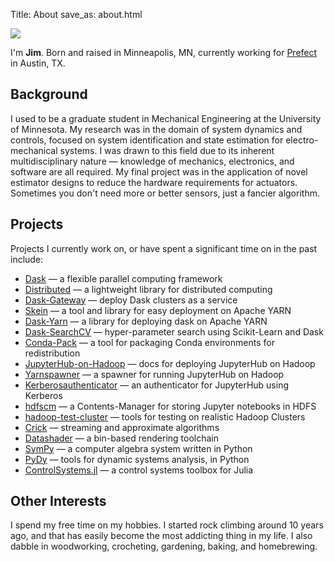 Title: About
save_as: about.html

<img class="avatar" src="https://avatars3.githubusercontent.com/u/2783717?s=200"/>

I'm **Jim**. Born and raised in Minneapolis, MN, currently working for
[Prefect](https://www.prefect.io/) in Austin, TX.

## Background

I used to be a graduate student in Mechanical Engineering at the University of
Minnesota. My research was in the domain of system dynamics and controls,
focused on system identification and state estimation for electro-mechanical
systems. I was drawn to this field due to its inherent multidisciplinary nature
&mdash; knowledge of mechanics, electronics, and software are all required.  My
final project was in the application of novel estimator designs to reduce the
hardware requirements for actuators. Sometimes you don't need more or better
sensors, just a fancier algorithm.

## Projects

Projects I currently work on, or have spent a significant time on in the past
include:

- [Dask](https://dask.org) &mdash; a flexible parallel computing framework
- [Distributed](https://distributed.dask.org) &mdash; a lightweight library for distributed computing
- [Dask-Gateway](https://gateway.dask.org) &mdash; deploy Dask clusters as a service
- [Skein](https://jcristharif.com/skein) &mdash; a tool and library for easy deployment on Apache YARN
- [Dask-Yarn](http://yarn.dask.org) &mdash; a library for deploying dask on Apache YARN
- [Dask-SearchCV](https://github.com/dask/dask-searchcv) &mdash; hyper-parameter search using Scikit-Learn and Dask
- [Conda-Pack](https://conda.github.io/conda-pack/) &mdash; a tool for packaging Conda environments for redistribution
- [JupyterHub-on-Hadoop](https://jupyterhub-on-hadoop.readthedocs.io) &mdash; docs for deploying JupyterHub on Hadoop
- [Yarnspawner](https://jupyterhub-yarnspawner.readthedocs.io) &mdash; a spawner for running JupyterHub on Hadoop
- [Kerberosauthenticator](https://jupyterhub-kerberosauthenticator.readthedocs.io) &mdash; an authenticator for JupyterHub using Kerberos
- [hdfscm](https://jcristharif.com/hdfscm/) &mdash; a Contents-Manager for storing Jupyter notebooks in HDFS
- [hadoop-test-cluster](https://jcristharif.com/hadoop-test-cluster/) &mdash; tools for testing on realistic Hadoop Clusters
- [Crick](https://github.com/jcrist/crick/) &mdash; streaming and approximate algorithms
- [Datashader](https://datashader.org) &mdash; a bin-based rendering toolchain
- [SymPy](http://sympy.org) &mdash; a computer algebra system written in Python
- [PyDy](https://github.com/pydy/pydy) &mdash; tools for dynamic systems analysis, in Python
- [ControlSystems.jl](https://github.com/JuliaControl/ControlSystems.jl) &mdash; a control systems toolbox for Julia

## Other Interests

I spend my free time on my hobbies. I started rock climbing around 10 years
ago, and that has easily become the most addicting thing in my life. I also
dabble in woodworking, crocheting, gardening, baking, and homebrewing.
